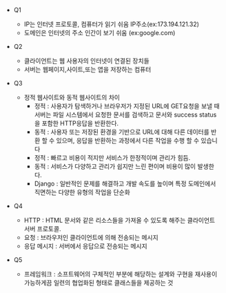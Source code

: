 - Q1
  -  IP는 인터넷 프로토콜,  컴퓨터가 읽기 쉬움 IP주소(ex:173.194.121.32)
  -  도메인은 인터넷의 주소 인간이 보기 쉬움 (ex:google.com)

- Q2
  - 클라이언트는 웹 사용자의 인터넷이 연결된 장치들
  - 서버는 웹페이지,사이트,또는 앱을 저장하는 컴퓨터

- Q3
  - 정적 웹사이트와 동적 웹사이트의 차이
    - 정적 : 사용자가 탐색하거나 브라우저가 지정된 URL에 GET요청을 보낼 때 서버는 파일 시스템에서 요청한 문서를 검색하고 문서와 success status 을 포함한 HTTP응답을 반환한다.
    - 동적 : 사용자 또는 저장된 환경을 기반으로 URL에 대해 다른 데이터를 반환 할 수 있으며, 응답을 반환하는 과정에서 다른 작업을 수행 할 수 있습니다
    - 정적 : 빠르고 비용이 적지만 서비스가 한정적이며 관리가 힘듬.
    - 동적 : 서비스가 다양하고 관리가 쉽지만 느린 편이며 비용이 많이 발생한다.
    - Django : 일반적인 문제를 해결하고 개발 속도를 높이며 특정 도메인에서 직면하는 다양한 유형의 작업을 단순화
- Q4
  - HTTP : HTML 문서와 같은 리소스들을 가져올 수 있도록 해주는 클라이언트 서버 프로토콜.
  - 요청 : 브라우저인 클라이언트에 의해 전송되는 메시지
  - 응답 메시지 : 서버에서 응답으로 전송되는 메시지
- Q5
  - 프레임워크 : 소프트웨어의 구체적인 부분에 해당하는 설계와 구현을 재사용이 가능하게끔 일련의 협업화된 형태로 클래스들을 제공하는 것

